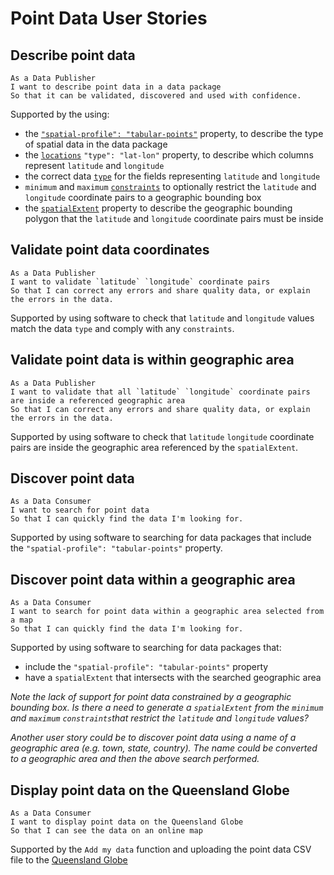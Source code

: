 # Point Data User Stories

## Describe point data

```
As a Data Publisher
I want to describe point data in a data package
So that it can be validated, discovered and used with confidence.
```

Supported by the using:
- the [`"spatial-profile": "tabular-points"`](https://research.okfn.org/spatial-data-package-investigation/#package-level-) property, to describe the type of spatial data in the data package
- the [`locations`](https://research.okfn.org/spatial-data-package-investigation/#point-datasets) `"type": "lat-lon"` property, to describe which columns represent `latitude` and `longitude`
- the correct data [`type`](https://frictionlessdata.io/specs/table-schema/#types-and-formats) for the fields representing `latitude` and `longitude`
- `minimum` and `maximum` [`constraints`](https://frictionlessdata.io/specs/table-schema/#constraints) to optionally restrict the `latitude` and `longitude` coordinate pairs to a geographic bounding box
- the [`spatialExtent`](https://hackmd.io/s/SyyEbQuEM#Describe-and-validate-the-spatial-extent-of-point-data) property to describe the geographic bounding polygon that the `latitude` and `longitude` coordinate pairs must be inside

## Validate point data coordinates

```
As a Data Publisher
I want to validate `latitude` `longitude` coordinate pairs
So that I can correct any errors and share quality data, or explain the errors in the data.
```

Supported by using software to check that `latitude` and `longitude` values match the data `type` and comply with any `constraints`.

## Validate point data is within geographic area

```
As a Data Publisher
I want to validate that all `latitude` `longitude` coordinate pairs are inside a referenced geographic area
So that I can correct any errors and share quality data, or explain the errors in the data.
```

Supported by using software to check that `latitude` `longitude` coordinate pairs are inside the geographic area referenced by the `spatialExtent`.

## Discover point data

```
As a Data Consumer
I want to search for point data
So that I can quickly find the data I'm looking for.
```

Supported by using software to searching for data packages that include the `"spatial-profile": "tabular-points"` property.

## Discover point data within a geographic area

```
As a Data Consumer
I want to search for point data within a geographic area selected from a map
So that I can quickly find the data I'm looking for.
```

Supported by using software to searching for data packages that:
- include the `"spatial-profile": "tabular-points"` property
- have a `spatialExtent` that intersects with the searched geographic area

*Note the lack of support for point data constrained by a geographic bounding box. Is there a need to generate a `spatialExtent` from the `minimum` and `maximum` `constraints`that restrict the `latitude` and `longitude` values?*

*Another user story could be to discover point data using a name of a geographic area (e.g. town, state, country). The name could be converted to  a geographic area and then the above search performed.*

## Display point data on the Queensland Globe

```
As a Data Consumer
I want to display point data on the Queensland Globe
So that I can see the data on an online map
```

Supported by the `Add my data` function and uploading the point data CSV file to the [Queensland Globe](https://qldglobe.information.qld.gov.au/)
